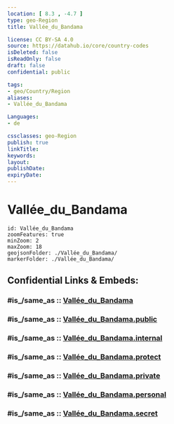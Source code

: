 ```yaml
---
location: [ 8.3 , -4.7 ] 
type: geo-Region
title: Vallée_du_Bandama

license: CC BY-SA 4.0
source: https://datahub.io/core/country-codes
isDeleted: false
isReadOnly: false
draft: false
confidential: public

tags:
- geo/Country/Region
aliases:
- Vallée_du_Bandama

Languages:
- de

cssclasses: geo-Region
publish: true
linkTitle: 
keywords: 
layout: 
publishDate: 
expiryDate: 
---
```


# Vallée_du_Bandama

```leaflet
id: Vallée_du_Bandama
zoomFeatures: true 
minZoom: 2 
maxZoom: 18
geojsonFolder: ./Vallée_du_Bandama/
markerFolder: ./Vallée_du_Bandama/
```


## Confidential Links & Embeds: 

### #is_/same_as :: [Vallée_du_Bandama](/_Standards/Earth/Continent/Africa/Africa~West/Cote_d'ivoire/districts~Ivory-Coast/Vallée_du_Bandama.md) 

### #is_/same_as :: [Vallée_du_Bandama.public](/_public/Earth/Continent/Africa/Africa~West/Cote_d'ivoire/districts~Ivory-Coast/Vallée_du_Bandama.public.md) 

### #is_/same_as :: [Vallée_du_Bandama.internal](/_internal/Earth/Continent/Africa/Africa~West/Cote_d'ivoire/districts~Ivory-Coast/Vallée_du_Bandama.internal.md) 

### #is_/same_as :: [Vallée_du_Bandama.protect](/_protect/Earth/Continent/Africa/Africa~West/Cote_d'ivoire/districts~Ivory-Coast/Vallée_du_Bandama.protect.md) 

### #is_/same_as :: [Vallée_du_Bandama.private](/_private/Earth/Continent/Africa/Africa~West/Cote_d'ivoire/districts~Ivory-Coast/Vallée_du_Bandama.private.md) 

### #is_/same_as :: [Vallée_du_Bandama.personal](/_personal/Earth/Continent/Africa/Africa~West/Cote_d'ivoire/districts~Ivory-Coast/Vallée_du_Bandama.personal.md) 

### #is_/same_as :: [Vallée_du_Bandama.secret](/_secret/Earth/Continent/Africa/Africa~West/Cote_d'ivoire/districts~Ivory-Coast/Vallée_du_Bandama.secret.md)

